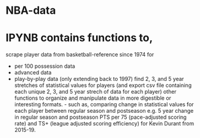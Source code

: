 # NBA-data
# IPYNB contains functions to,
 scrape player data from basketball-reference since 1974 for
   * per 100 possession data
   * advanced data
   * play-by-play data (only extending back to 1997)
  find 2, 3, and 5 year stretches of statistical values for players (and export csv file containing each unique 2, 3, and 5 year strech of data for each player)
  other functions to organize and manipulate data in more digestible or interesting formats.
    - such as, comparing change in statistical values for each player between regular season and postseason
    e.g. 5 year change in regular season and postseason PTS per 75 (pace-adjusted scoring rate) and TS+ (league adjusted scoring efficiency) for Kevin Durant from 2015-19.
